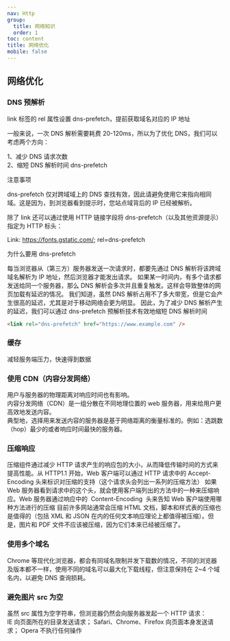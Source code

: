 ```yaml
---
nav: Http
group:
  title: 网络知识
  order: 1
toc: content
title: 网络优化
mobile: false
---
```


## 网络优化

### DNS 预解析

link 标签的 rel 属性设置 dns-prefetch，提前获取域名对应的 IP 地址

一般来说，一次 DNS 解析需要耗费 20-120ms，所以为了优化 DNS，我们可以考虑两个方向：

1、减少 DNS 请求次数  
2、缩短 DNS 解析时间 dns-prefetch

注意事项

dns-prefetch 仅对跨域域上的 DNS 查找有效，因此请避免使用它来指向相同域。这是因为，到浏览器看到提示时，您站点域背后的 IP 已经被解析。

除了 link 还可以通过使用 HTTP 链接字段将 dns-prefetch（以及其他资源提示）指定为 HTTP 标头：

Link: <https://fonts.gstatic.com/>; rel=dns-prefetch

为什么要用 dns-prefetch

每当浏览器从（第三方）服务器发送一次请求时，都要先通过 DNS 解析将该跨域域名解析为 IP 地址，然后浏览器才能发出请求。
如果某一时间内，有多个请求都发送给同一个服务器，那么 DNS 解析会多次并且重复触发。这样会导致整体的网页加载有延迟的情况。
我们知道，虽然 DNS 解析占用不了多大带宽，但是它会产生很高的延迟，尤其是对于移动网络会更为明显。
因此，为了减少 DNS 解析产生的延迟，我们可以通过 dns-prefetch 预解析技术有效地缩短 DNS 解析时间

```html
<link rel="dns-prefetch" href="https://www.example.com" />
```

### 缓存

减轻服务端压力，快速得到数据

### 使用 CDN（内容分发网络）

用户与服务器的物理距离对响应时间也有影响。  
内容分发网络（CDN）是一组分散在不同地理位置的 web 服务器，用来给用户更高效地发送内容。  
典型地，选择用来发送内容的服务器是基于网络距离的衡量标准的。例如：选跳数（hop）最少的或者响应时间最快的服务器。

### 压缩响应

压缩组件通过减少 HTTP 请求产生的响应包的大小，从而降低传输时间的方式来提高性能。从 HTTP1.1 开始，Web 客户端可以通过 HTTP 请求中的 Accept-Encoding 头来标识对压缩的支持（这个请求头会列出一系列的压缩方法）
如果 Web 服务器看到请求中的这个头，就会使用客户端列出的方法中的一种来压缩响应。Web 服务器通过响应中的  Content-Encoding  头来告知 Web 客户端使用哪种方法进行的压缩
目前许多网站通常会压缩 HTML 文档，脚本和样式表的压缩也是值得的（包括 XML 和 JSON 在内的任何文本响应理论上都值得被压缩）。但是，图片和 PDF 文件不应该被压缩，因为它们本来已经被压缩了。

### 使用多个域名

Chrome 等现代化浏览器，都会有同域名限制并发下载数的情况，不同的浏览器及版本都不一样，使用不同的域名可以最大化下载线程，但注意保持在 2~4 个域名内，以避免 DNS 查询损耗。

### 避免图片 src 为空

虽然 src 属性为空字符串，但浏览器仍然会向服务器发起一个 HTTP 请求：  
IE 向页面所在的目录发送请求； Safari、Chrome、Firefox 向页面本身发送请求； Opera 不执行任何操作
